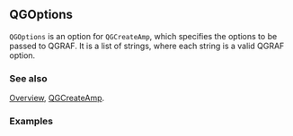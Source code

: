 ## QGOptions

`QGOptions` is an option for `QGCreateAmp`, which specifies the options to be passed to QGRAF. It is a list of strings, where each string is a valid QGRAF option.

### See also

[Overview](Extra/FeynHelpers.md), [QGCreateAmp](QGCreateAmp.md).

### Examples